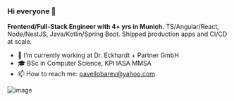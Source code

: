 ### Hi everyone 🤍

**Frontend/Full-Stack Engineer with 4+ yrs in Munich.** TS/Angular/React, Node/NestJS, Java/Kotlin/Spring Boot. Shipped production apps and CI/CD at scale.

- 🔭 I’m currently working at Dr. Eckhardt + Partner GmbH
- 🎓 BSc in Computer Science, KPI IASA MMSA
- 📫 How to reach me: pavellobarev@yahoo.com

![image](https://user-images.githubusercontent.com/34250546/143420386-3fe9200e-c74f-4bd4-863f-03358d983266.png)
